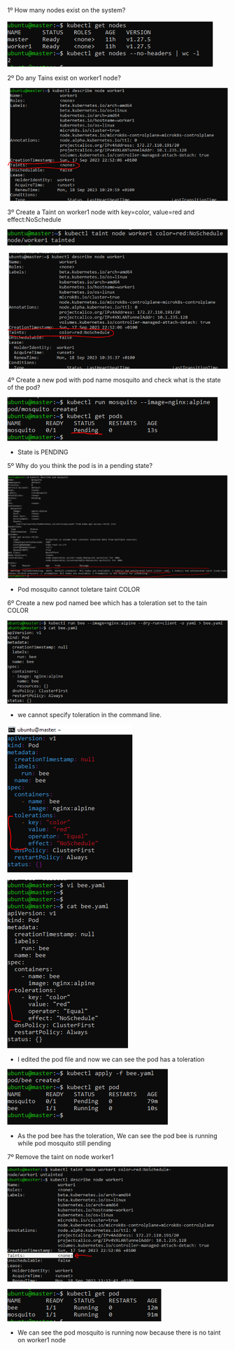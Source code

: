1º How many nodes exist on the system?

![Alt Text](/00-images/Scheduling/taint.PNG)

2º Do any Tains exist on worker1 node?

![Alt Text](/00-images/Scheduling/taint1.PNG)

3º Create a Taint on worker1 node with key=color, value=red and effect:NoSchedule

![Alt Text](/00-images/Scheduling/taint2.PNG)

![Alt Text](/00-images/Scheduling/taint3.PNG)

4º Create a new pod with pod name mosquito and check what is the state of the pod?

![Alt Text](/00-images/Scheduling/taint4.PNG)
- State is PENDING

5º Why do you think the pod is in a pending state?

![Alt Text](/00-images/Scheduling/taint5.PNG)
- Pod mosquito cannot toletare taint COLOR

6º Create a new pod named bee which has a toleration set to the tain COLOR

![Alt Text](/00-images/Scheduling/taint6.PNG)
- we cannot specify toleration in the command line.

![Alt Text](/00-images/Scheduling/taint7.PNG)

![Alt Text](/00-images/Scheduling/taint8.PNG)
- I edited the pod file and now we can see the pod has a toleration

![Alt Text](/00-images/Scheduling/taint9.PNG)
- As the pod bee has the toleration, We can see the pod bee is running while pod mosquito still pending

7º Remove the taint on node worker1

![Alt Text](/00-images/Scheduling/taint10.PNG)

![Alt Text](/00-images/Scheduling/taint11.PNG)
- We can see the pod mosquito is running now because there is no taint on worker1 node